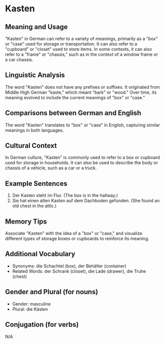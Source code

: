 # Kasten
## Meaning and Usage
"Kasten" in German can refer to a variety of meanings, primarily as a "box" or "case" used for storage or transportation. It can also refer to a "cupboard" or "closet" used to store items. In some contexts, it can also refer to a "frame" or "chassis," such as in the context of a window frame or a car chassis.

## Linguistic Analysis
The word "Kasten" does not have any prefixes or suffixes. It originated from Middle High German "kaste," which meant "bark" or "wood." Over time, its meaning evolved to include the current meanings of "box" or "case."

## Comparisons between German and English
The word "Kasten" translates to "box" or "case" in English, capturing similar meanings in both languages.

## Cultural Context
In German culture, "Kasten" is commonly used to refer to a box or cupboard used for storage in households. It can also be used to describe the body or chassis of a vehicle, such as a car or a truck.

## Example Sentences
1. Der Kasten steht im Flur. (The box is in the hallway.)
2. Sie hat einen alten Kasten auf dem Dachboden gefunden. (She found an old chest in the attic.)

## Memory Tips
Associate "Kasten" with the idea of a "box" or "case," and visualize different types of storage boxes or cupboards to reinforce its meaning.

## Additional Vocabulary
- Synonyms: die Schachtel (box), der Behälter (container)
- Related Words: der Schrank (closet), die Lade (drawer), die Truhe (chest)

## Gender and Plural (for nouns)
- Gender: masculine
- Plural: die Kästen

## Conjugation (for verbs)
N/A